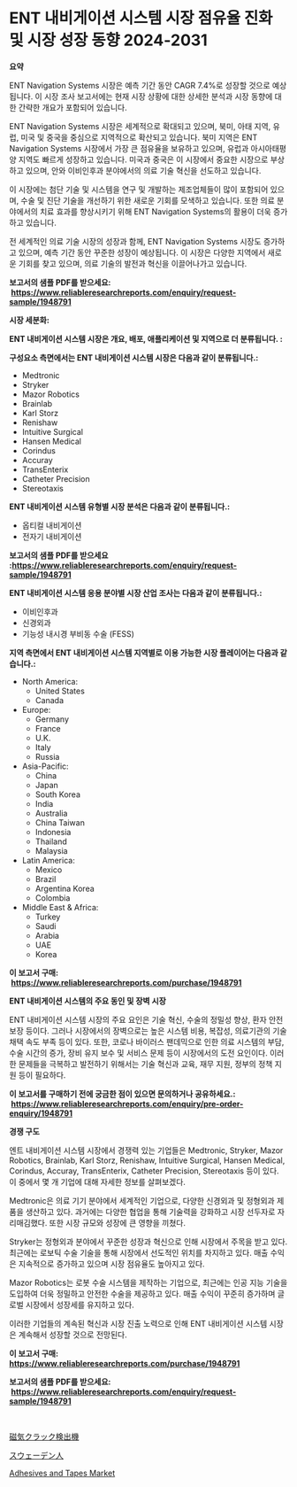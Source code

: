 <p><h1>ENT 내비게이션 시스템 시장 점유율 진화 및 시장 성장 동향 2024-2031</h1></p><p><strong>요약</strong></p>
<p><p>ENT Navigation Systems 시장은 예측 기간 동안 CAGR 7.4%로 성장할 것으로 예상됩니다. 이 시장 조사 보고서에는 현재 시장 상황에 대한 상세한 분석과 시장 동향에 대한 간략한 개요가 포함되어 있습니다. </p><p>ENT Navigation Systems 시장은 세계적으로 확대되고 있으며, 북미, 아태 지역, 유럽, 미국 및 중국을 중심으로 지역적으로 확산되고 있습니다. 북미 지역은 ENT Navigation Systems 시장에서 가장 큰 점유율을 보유하고 있으며, 유럽과 아시아태평양 지역도 빠르게 성장하고 있습니다. 미국과 중국은 이 시장에서 중요한 시장으로 부상하고 있으며, 안와 이비인후과 분야에서의 의료 기술 혁신을 선도하고 있습니다.</p><p>이 시장에는 첨단 기술 및 시스템을 연구 및 개발하는 제조업체들이 많이 포함되어 있으며, 수술 및 진단 기술을 개선하기 위한 새로운 기회를 모색하고 있습니다. 또한 의료 분야에서의 치료 효과를 향상시키기 위해 ENT Navigation Systems의 활용이 더욱 증가하고 있습니다.</p><p>전 세계적인 의료 기술 시장의 성장과 함께, ENT Navigation Systems 시장도 증가하고 있으며, 예측 기간 동안 꾸준한 성장이 예상됩니다. 이 시장은 다양한 지역에서 새로운 기회를 찾고 있으며, 의료 기술의 발전과 혁신을 이끌어나가고 있습니다.</p></p>
<p><strong>보고서의 샘플 PDF를 받으세요: &nbsp;<a href="https://www.reliableresearchreports.com/enquiry/request-sample/1948791">https://www.reliableresearchreports.com/enquiry/request-sample/1948791</a></strong></p>
<p><strong>시장 세분화:</strong></p>
<p><strong> ENT 내비게이션 시스템 시장은 개요, 배포, 애플리케이션 및 지역으로 더 분류됩니다. :</strong></p>
<p><strong>구성요소 측면에서는 ENT 내비게이션 시스템 시장은 다음과 같이 분류됩니다.:</strong></p>
<p><ul><li>Medtronic</li><li>Stryker</li><li>Mazor Robotics</li><li>Brainlab</li><li>Karl Storz</li><li>Renishaw</li><li>Intuitive Surgical</li><li>Hansen Medical</li><li>Corindus</li><li>Accuray</li><li>TransEnterix</li><li>Catheter Precision</li><li>Stereotaxis</li></ul></p>
<p><strong> ENT 내비게이션 시스템 유형별 시장 분석은 다음과 같이 분류됩니다.:</strong></p>
<p><ul><li>옵티컬 내비게이션</li><li>전자기 내비게이션</li></ul></p>
<p><strong>보고서의 샘플 PDF를 받으세요 :<a href="https://www.reliableresearchreports.com/enquiry/request-sample/1948791">https://www.reliableresearchreports.com/enquiry/request-sample/1948791</a></strong></p>
<p><strong> ENT 내비게이션 시스템 응용 분야별 시장 산업 조사는 다음과 같이 분류됩니다.:</strong></p>
<p><ul><li>이비인후과</li><li>신경외과</li><li>기능성 내시경 부비동 수술 (FESS)</li></ul></p>
<p><strong>지역 측면에서 ENT 내비게이션 시스템 지역별로 이용 가능한 시장 플레이어는 다음과 같습니다.:</strong></p>
<p><ul>
    <li>
        North America:
        <ul>
            <li>United States</li>
            <li>Canada</li>
        </ul>
    </li>
    <li>
        Europe:
        <ul>
            <li>Germany</li>
            <li>France</li>
            <li>U.K.</li>
            <li>Italy</li>
            <li>Russia</li>
        </ul>
    </li>
    <li>
        Asia-Pacific:
        <ul>
            <li>China</li>
            <li>Japan</li>
            <li>South Korea</li>
            <li>India</li>
            <li>Australia</li>
            <li>China Taiwan</li>
            <li>Indonesia</li>
            <li>Thailand</li>
            <li>Malaysia</li>
        </ul>
    </li>
    <li>
        Latin America:
        <ul>
            <li>Mexico</li>
            <li>Brazil</li>
            <li>Argentina Korea</li>
            <li>Colombia</li>
        </ul>
    </li>
    <li>
        Middle East & Africa:
        <ul>
            <li>Turkey</li>
            <li>Saudi</li>
            <li>Arabia</li>
            <li>UAE</li>
            <li>Korea</li>
        </ul>
    </li>
    </ul></p>
<p><strong>이 보고서 구매: &nbsp;<a href="https://www.reliableresearchreports.com/purchase/1948791">https://www.reliableresearchreports.com/purchase/1948791</a></strong></p>
<p><strong>ENT 내비게이션 시스템의 주요 동인 및 장벽 시장</strong></p>
<p><p>ENT 내비게이션 시스템 시장의 주요 요인은 기술 혁신, 수술의 정밀성 향상, 환자 안전 보장 등이다. 그러나 시장에서의 장벽으로는 높은 시스템 비용, 복잡성, 의료기관의 기술 채택 속도 부족 등이 있다. 또한, 코로나 바이러스 팬데믹으로 인한 의료 시스템의 부담, 수술 시간의 증가, 장비 유지 보수 및 서비스 문제 등이 시장에서의 도전 요인이다. 이러한 문제들을 극복하고 발전하기 위해서는 기술 혁신과 교육, 재무 지원, 정부의 정책 지원 등이 필요하다.</p></p>
<p><strong>이 보고서를 구매하기 전에 궁금한 점이 있으면 문의하거나 공유하세요.: &nbsp;<a href="https://www.reliableresearchreports.com/enquiry/pre-order-enquiry/1948791">https://www.reliableresearchreports.com/enquiry/pre-order-enquiry/1948791</a></strong></p>
<p><strong>경쟁 구도</strong></p>
<p><p>엔트 내비게이션 시스템 시장에서 경쟁력 있는 기업들은 Medtronic, Stryker, Mazor Robotics, Brainlab, Karl Storz, Renishaw, Intuitive Surgical, Hansen Medical, Corindus, Accuray, TransEnterix, Catheter Precision, Stereotaxis 등이 있다. 이 중에서 몇 개 기업에 대해 자세한 정보를 살펴보겠다.</p><p>Medtronic은 의료 기기 분야에서 세계적인 기업으로, 다양한 신경외과 및 정형외과 제품을 생산하고 있다. 과거에는 다양한 협업을 통해 기술력을 강화하고 시장 선두자로 자리매김했다. 또한 시장 규모와 성장에 큰 영향을 끼쳤다.</p><p>Stryker는 정형외과 분야에서 꾸준한 성장과 혁신으로 인해 시장에서 주목을 받고 있다. 최근에는 로보틱 수술 기술을 통해 시장에서 선도적인 위치를 차지하고 있다. 매출 수익은 지속적으로 증가하고 있으며 시장 점유율도 높아지고 있다.</p><p>Mazor Robotics는 로봇 수술 시스템을 제작하는 기업으로, 최근에는 인공 지능 기술을 도입하여 더욱 정밀하고 안전한 수술을 제공하고 있다. 매출 수익이 꾸준히 증가하며 글로벌 시장에서 성장세를 유지하고 있다.</p><p>이러한 기업들의 계속된 혁신과 시장 진출 노력으로 인해 ENT 내비게이션 시스템 시장은 계속해서 성장할 것으로 전망된다.</p></p>
<p><strong>이 보고서 구매: &nbsp; <a href="https://www.reliableresearchreports.com/purchase/1948791">https://www.reliableresearchreports.com/purchase/1948791</a></strong></p>
<p><strong>보고서의 샘플 PDF를 받으세요: &nbsp;<a href="https://www.reliableresearchreports.com/enquiry/request-sample/1948791">https://www.reliableresearchreports.com/enquiry/request-sample/1948791</a></strong><strong></strong></p>
<p>&nbsp;</p>
<p><p><a href="https://medium.com/@harmonybogan1944/%E7%A3%81%E6%B0%97%E3%82%AF%E3%83%A9%E3%83%83%E3%82%AF%E6%A4%9C%E5%87%BA%E6%A9%9F%E5%B8%82%E5%A0%B4-2031%E5%B9%B4%E3%81%BE%E3%81%A7%E3%81%AE%E3%83%88%E3%83%AC%E3%83%B3%E3%83%89-%E4%BA%88%E6%B8%AC-%E7%AB%B6%E4%BA%89%E5%88%86%E6%9E%90-1ca35af8ff96">磁気クラック検出機</a></p><p><a href="https://medium.com/@deonboer2023/%E3%82%B9%E3%82%A6%E3%82%A7%E3%83%BC%E3%83%87%E3%83%B3%E3%81%AE%E5%B8%82%E5%A0%B4%E8%A6%8F%E6%A8%A1%E3%81%AF-%E3%82%B0%E3%83%AD%E3%83%BC%E3%83%90%E3%83%AB%E7%94%A3%E6%A5%AD%E3%81%A7%E6%9C%80%E3%82%82%E5%8A%B9%E6%9E%9C%E7%9A%84%E3%81%AA%E3%83%9E%E3%83%BC%E3%82%B1%E3%83%86%E3%82%A3%E3%83%B3%E3%82%B0%E3%83%81%E3%83%A3%E3%83%B3%E3%83%8D%E3%83%AB%E3%82%92%E6%98%8E%E3%82%89%E3%81%8B%E3%81%AB%E3%81%97%E3%81%BE%E3%81%99-923b125513b6">スウェーデン人</a></p><p><a href="https://github.com/Glendatilghmankmgz0rbhwpy/Market-Research-Report-List-1/blob/main/adhesives-and-tapes-market.md">Adhesives and Tapes Market</a></p></p>